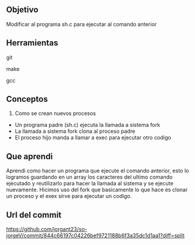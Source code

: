 ## Objetivo
Modificar al programa sh.c para ejecutar al comando anterior

## Herramientas
git

make

gcc

## Conceptos
1) Como se crean nuevos procesos
+ Un programa padre (sh.c) ejecuta la llamada a sistema fork
+ La llamada a sistema fork clona al proceso padre
+ El proceso hijo manda a llamar a exec para ejecutar otro codigo

## Que aprendi
Aprendi como hacer un programa que ejecute el comando anterior, esto lo logramos guardando en un array los caracteres del ultimo comando ejecutado y reutilizarlo para hacer la llamada al sistema y se ejecute nuevamente. Hicimos uso del fork que basicamente lo que hace es clonar un proceso y el exex sirve para ejecutar un codigo.

## Url del commit
https://github.com/jorgant23/so-jorgeV/commit/844c66197c04226bef9721188b6f3a35dc1d1aa1?diff=split
